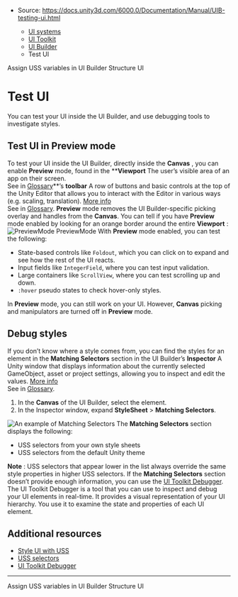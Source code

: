 * Source: https://docs.unity3d.com/6000.0/Documentation/Manual/UIB-testing-ui.html

  * [UI systems](https://docs.unity3d.com/6000.0/Documentation/Manual/UIToolkits.html)
  * [UI Toolkit](https://docs.unity3d.com/6000.0/Documentation/Manual/UIElements.html)
  * [UI Builder](https://docs.unity3d.com/6000.0/Documentation/Manual/UIBuilder.html)
  * Test UI


[](https://docs.unity3d.com/6000.0/Documentation/Manual/UIB-styling-ui-using-uss-variables.html)
Assign USS variables in UI Builder
[](https://docs.unity3d.com/6000.0/Documentation/Manual/UIE-structure-ui.html)
Structure UI
# Test UI
You can test your UI inside the UI Builder, and use debugging tools to investigate styles.
## Test UI in Preview mode
To test your UI inside the UI Builder, directly inside the **Canvas** , you can enable **Preview** mode, found in the ****Viewport** The user’s visible area of an app on their screen.  
See in [Glossary](https://docs.unity3d.com/6000.0/Documentation/Manual/Glossary.html#Viewport)**’s **toolbar** A row of buttons and basic controls at the top of the Unity Editor that allows you to interact with the Editor in various ways (e.g. scaling, translation). [More info](https://docs.unity3d.com/6000.0/Documentation/Manual/Toolbar.html)  
See in [Glossary](https://docs.unity3d.com/6000.0/Documentation/Manual/Glossary.html#Toolbar). **Preview** mode removes the UI Builder-specific picking overlay and handles from the **Canvas**. You can tell if you have **Preview** mode enabled by looking for an orange border around the entire **Viewport** :
![PreviewMode](https://docs.unity3d.com/6000.0/Documentation/uploads/Main/UIBuilder/PreviewMode.png) PreviewMode
With **Preview** mode enabled, you can test the following:
  * State-based controls like `Foldout`, which you can click on to expand and see how the rest of the UI reacts.
  * Input fields like `IntegerField`, where you can test input validation.
  * Large containers like `ScrollView`, where you can test scrolling up and down.
  * `:hover` pseudo states to check hover-only styles.


In **Preview** mode, you can still work on your UI. However, **Canvas** picking and manipulators are turned off in **Preview** mode.
## Debug styles
If you don’t know where a style comes from, you can find the styles for an element in the **Matching Selectors** section in the UI Builder’s **Inspector** A Unity window that displays information about the currently selected GameObject, asset or project settings, allowing you to inspect and edit the values. [More info](https://docs.unity3d.com/6000.0/Documentation/Manual/UsingTheInspector.html)  
See in [Glossary](https://docs.unity3d.com/6000.0/Documentation/Manual/Glossary.html#Inspector).
  1. In the **Canvas** of the UI Builder, select the element.
  2. In the Inspector window, expand **StyleSheet** > **Matching Selectors**.


![An example of Matching Selectors](https://docs.unity3d.com/6000.0/Documentation/uploads/Main/UIBuilder/MatchingSelectorsFoldout.png)
The **Matching Selectors** section displays the following:
  * USS selectors from your own style sheets
  * USS selectors from the default Unity theme


**Note** : USS selectors that appear lower in the list always override the same style properties in higher USS selectors.
If the **Matching Selectors** section doesn’t provide enough information, you can use the [UI Toolkit Debugger](https://docs.unity3d.com/6000.0/Documentation/Manual/UIE-ui-debugger.html). The UI Toolkit Debugger is a tool that you can use to inspect and debug your UI elements in real-time. It provides a visual representation of your UI hierarchy. You use it to examine the state and properties of each UI element.
## Additional resources
  * [Style UI with USS](https://docs.unity3d.com/6000.0/Documentation/Manual/UIE-USS.html)
  * [USS selectors](https://docs.unity3d.com/6000.0/Documentation/Manual/UIE-USS-Selectors.html)
  * [UI Toolkit Debugger](https://docs.unity3d.com/6000.0/Documentation/Manual/UIE-ui-debugger.html)


* * *
[](https://docs.unity3d.com/6000.0/Documentation/Manual/UIB-styling-ui-using-uss-variables.html)
Assign USS variables in UI Builder
[](https://docs.unity3d.com/6000.0/Documentation/Manual/UIE-structure-ui.html)
Structure UI
